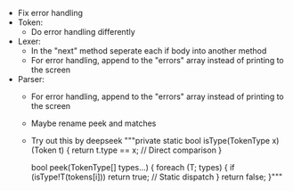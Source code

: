 - Fix error handling
- Token:
	- Do error handling differently
- Lexer:
	- In the "next" method seperate each if body into another method
	- For error handling, append to the "errors" array instead of printing to the screen
- Parser:
	- For error handling, append to the "errors" array instead of printing to the screen
	- Maybe rename peek and matches
	- Try out this by deepseek """private static bool isType(TokenType x)(Token t) {
			return t.type =\= x;  // Direct comparison
		}

		bool peek(TokenType[] types...) {
			foreach (T; types) {
				if (isType!T(tokens[i])) return true;  // Static dispatch
			}
			return false;
		}"""
		
